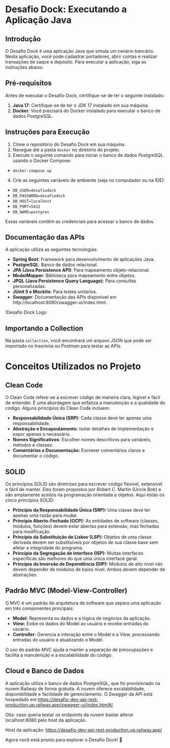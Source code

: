 # Desafio Dock: Executando a Aplicação Java

## Introdução
O Desafio Dock é uma aplicação Java que simula um cenário bancário. Nesta aplicação, você pode cadastrar portadores, abrir contas e realizar transações de saque e depósito. Para executar a aplicação, siga as instruções abaixo.

## Pré-requisitos
Antes de executar o Desafio Dock, certifique-se de ter o seguinte instalado:

1. **Java 17**: Certifique-se de ter o JDK 17 instalado em sua máquina.
2. **Docker**: Você precisará do Docker instalado para executar o banco de dados PostgreSQL.

## Instruções para Execução
1. Clone o repositório do Desafio Dock em sua máquina.
2. Navegue até a pasta `docker` no diretório do projeto.
3. Execute o seguinte comando para iniciar o banco de dados PostgreSQL usando o Docker Compose:

- `docker-compose up`

4. Crie as seguintes variáveis de ambiente (seja no computador ou na IDE):
- `DB_USER=desafiodock`
- `DB_PASSWORD=desafiodock`
- `DB_HOST=localhost`
- `DB_PORT=5432`
- `DB_NAME=postgres`


Essas variáveis contêm as credenciais para acessar o banco de dados.

## Documentação das APIs
A aplicação utiliza as seguintes tecnologias:

- **Spring Boot**: Framework para desenvolvimento de aplicações Java.
- **PostgreSQL**: Banco de dados relacional.
- **JPA (Java Persistence API)**: Para mapeamento objeto-relacional.
- **ModelMapper**: Biblioteca para mapeamento entre objetos.
- **JPQL (Java Persistence Query Language)**: Para consultas personalizadas.
- **JUnit 5 e Mockito**: Para testes unitários.
- **Swagger**: Documentação das APIs disponível em http://localhost:8080/swagger-ui/index.html.

!Desafio Dock Logo

## Importando a Collection
Na pasta `collection`, você encontrará um arquivo JSON que pode ser importado no Insomnia ou Postman para testar as APIs.

# Conceitos Utilizados no Projeto

## Clean Code
O Clean Code refere-se a escrever código de maneira clara, legível e fácil de entender. É uma abordagem que enfatiza a manutenção e a qualidade do código. Alguns princípios do Clean Code incluem:

- **Responsabilidade Única (SRP):** Cada classe deve ter apenas uma responsabilidade.
- **Abstração e Encapsulamento:** Isolar detalhes de implementação e expor apenas o necessário.
- **Nomes Significativos:** Escolher nomes descritivos para variáveis, métodos e classes.
- **Comentários e Documentação:** Escrever comentários claros e documentar o código.

## SOLID
Os princípios SOLID são diretrizes para escrever código flexível, extensível e fácil de manter. Eles foram propostos por Robert C. Martin (Uncle Bob) e são amplamente aceitos na programação orientada a objetos. Aqui estão os cinco princípios SOLID:

- **Princípio da Responsabilidade Única (SRP):** Uma classe deve ter apenas uma razão para mudar.
- **Princípio Aberto-Fechado (OCP):** As entidades de software (classes, módulos, funções) devem estar abertas para extensão, mas fechadas para modificação.
- **Princípio da Substituição de Liskov (LSP):** Objetos de uma classe derivada devem ser substituíveis por objetos de sua classe base sem afetar a integridade do programa.
- **Princípio da Segregação de Interface (ISP):** Muitas interfaces específicas são melhores do que uma única interface geral.
- **Princípio da Inversão de Dependência (DIP):** Módulos de alto nível não devem depender de módulos de baixo nível. Ambos devem depender de abstrações.

## Padrão MVC (Model-View-Controller)
O MVC é um padrão de arquitetura de software que separa uma aplicação em três componentes principais:

- **Model:** Representa os dados e a lógica de negócios da aplicação.
- **View:** Exibe os dados do Model ao usuário e recebe entradas do usuário.
- **Controller:** Gerencia a interação entre o Model e a View, processando entradas do usuário e atualizando o Model.

O uso do padrão MVC ajuda a manter a separação de preocupações e facilita a manutenção e a escalabilidade do código.

## Cloud e Banco de Dados
A aplicação utiliza o banco de dados PostgreSQL, que foi provisionado na nuvem Railway de forma gratuita. A nuvem oferece escalabilidade, disponibilidade e facilidade de gerenciamento. O Swagger da API está hospedado em https://desafio-dev-api-rest-production.up.railway.app/swagger-ui/index.html#/.

Obs: caso queria testar os endpoints da nuvem bastar alterar localhost:8080 pelo host da aplicação.

Host da aplicação: https://desafio-dev-api-rest-production.up.railway.app/

Agora você está pronto para explorar o Desafio Dock! 🚀

